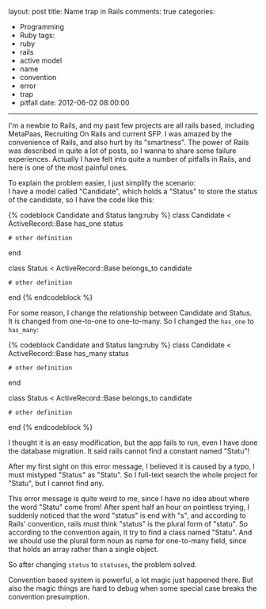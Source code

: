 layout: post
title: Name trap in Rails
comments: true
categories:
  - Programming
  - Ruby
tags:
  - ruby
  - rails
  - active model
  - name
  - convention
  - error
  - trap
  - pitfall
date: 2012-06-02 08:00:00
---
I'm a newbie to Rails, and my past few projects are all rails based, including MetaPaas, Recruiting On Rails and current SFP.
I was amazed by the convenience of Rails, and also hurt by its "smartness".
The power of Rails was described in quite a lot of posts, so I wanna to share some failure experiences.
Actually I have felt into quite a number of pitfalls in Rails, and here is one of the most painful ones.

To explain the problem easier, I just simplify the scenario:  
I have a model called "Candidate", which holds a "Status" to store the status of the candidate, so I have the code like this:

{% codeblock Candidate and Status lang:ruby %}
class Candidate < ActiveRecord::Base
	has_one status

	# other definition
end

class Status < ActiveRecord::Base
	belongs_to candidate

	# other definition
end
{% endcodeblock %}

For some reason, I change the relationship between Candidate and Status. It is changed from one-to-one to one-to-many.
So I changed the `has_one` to `has_many`:

{% codeblock Candidate and Status lang:ruby %}
class Candidate < ActiveRecord::Base
	has_many status

	# other definition
end

class Status < ActiveRecord::Base
	belongs_to candidate

	# other definition
end
{% endcodeblock %}

I thought it is an easy modification, but the app fails to run, even I have done the database migration.
It said rails cannot find a constant named "Statu"!

After my first sight on this error message, I believed it is caused by a typo, I must mistyped "Status" as "Statu".
So I full-text search the whole project for "Statu", but I cannot find any.

This error message is quite weird to me, since I have no idea about where the word "Statu" come from!
After spent half an hour on pointless trying, I suddenly noticed that the word "status" is end with "s", and according to Rails' convention, rails must think "status" is the plural form of "statu". So according to the convention again, it try to find a class named "Statu".
And we should use the plural form noun as name for one-to-many field, since that holds an array rather than a single object.

So after changing `status` to `statuses`, the problem solved.

Convention based system is powerful, a lot magic just happened there. But also the magic things are hard to debug when some special case breaks the convention presumption.
